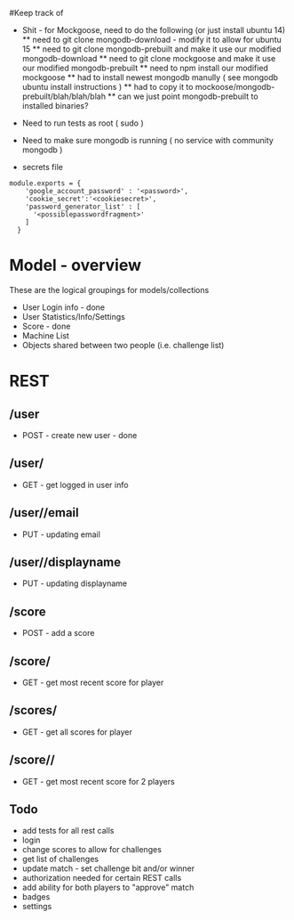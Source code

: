 #Keep track of
* Shit - for Mockgoose, need to do the following (or just install ubuntu 14)
** need to git clone mongodb-download - modify it to allow for ubuntu 15
** need to git clone mongodb-prebuilt and make it use our modified mongodb-download
** need to git clone mockgoose and make it use our modified mongodb-prebuilt
** need to npm install our modified mockgoose 
** had to install newest mongodb manully ( see mongodb ubuntu install instructions )
** had to copy it to mockoose/mongodb-prebuilt/blah/blah/blah
** can we just point mongodb-prebuilt to installed binaries?

* Need to run tests as root ( sudo )
* Need to make sure mongodb is running ( no service with community mongodb )

* secrets file

```
module.exports = {
    'google_account_password' : '<password>',
    'cookie_secret':'<cookiesecret>',
    'password_generator_list' : [
      '<possiblepasswordfragment>'
    ]
  }
```

# Model - overview
These are the logical groupings for models/collections 
* User Login info - done
* User Statistics/Info/Settings
* Score - done
* Machine List
* Objects shared between two people (i.e. challenge list)

# REST
## /user
* POST - create new user - done
## /user/<userid>
* GET - get logged in user info 
## /user/<userid>/email
* PUT - updating email
## /user/<userid>/displayname
* PUT - updating displayname
## /score
* POST - add a score
## /score/<userid>
* GET - get most recent score for player
## /scores/<userid>
* GET - get all scores for player
## /score/<userid>/<userid>
* GET - get most recent score for 2 players

Todo
----
* add tests for all rest calls
* login
* change scores to allow for challenges
* get list of challenges
* update match - set challenge bit and/or winner
* authorization needed for certain REST calls
* add ability for both players to "approve" match
* badges
* settings

